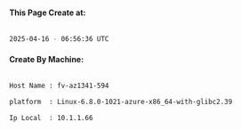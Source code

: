 
   
#### This Page Create at:

```bash

2025-04-16 - 06:56:36 UTC

```

#### Create By Machine:

```bash

Host Name : fv-az1341-594

platform  : Linux-6.8.0-1021-azure-x86_64-with-glibc2.39

Ip Local  : 10.1.1.66

```

